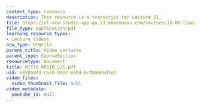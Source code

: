 ```yaml
---
content_type: resource
description: This resource is a transcript for Lecture 21.
file: https://ol-ocw-studio-app-qa.s3.amazonaws.com/courses/18-06-linear-algebra-spring-2010/e820a9d3c5709407ebbd6cf8a065d1ed_MIT18_06S10_L21.pdf
file_type: application/pdf
learning_resource_types:
- Lecture Videos
ocw_type: OCWFile
parent_title: Video Lectures
parent_type: CourseSection
resourcetype: Document
title: MIT18_06S10_L21.pdf
uid: e820a9d3-c570-9407-ebbd-6cf8a065d1ed
video_files:
  video_thumbnail_file: null
video_metadata:
  youtube_id: null
---
```

